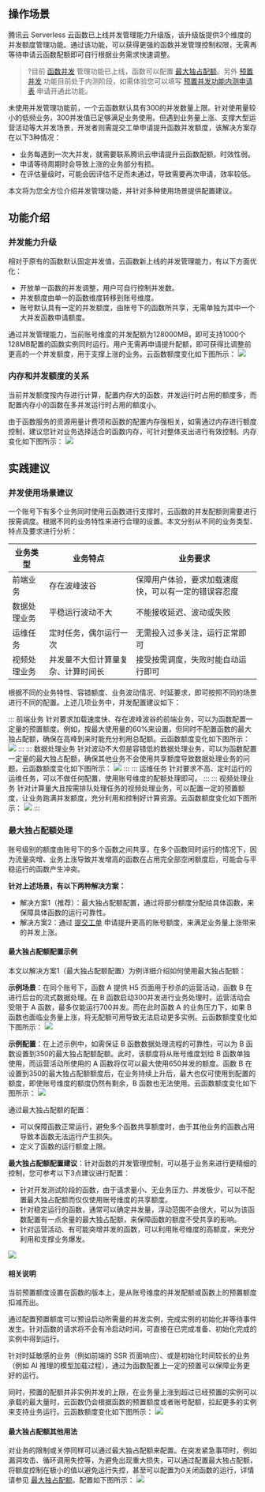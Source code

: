 ## 操作场景


腾讯云 Serverless 云函数已上线并发管理能力升级版，该升级版提供3个维度的并发额度管理功能。通过该功能，可以获得更强的函数并发管理控制权限，无需再等待申请云函数配额即可自行根据业务需求快速调整。


>?目前 [函数并发](https://cloud.tencent.com/document/product/583/45757) 管理功能已上线，函数可以配置 [最大独占配额](https://cloud.tencent.com/document/product/583/49313)。另外 [预置并发](https://cloud.tencent.com/document/product/583/46743) 功能目前处于内测阶段，如需体验您可以填写 [预置并发功能内测申请表](https://cloud.tencent.com/apply/p/j1fl01i6f2i) 申请开通此功能。




未使用并发管理功能前，一个云函数默认具有300的并发数量上限。针对使用量较小的低频业务，300并发值已足够满足业务使用。但遇到业务量上涨、支撑大型运营活动等大并发场景，开发者则需提交工单申请提升函数并发额度，该解决方案存在以下3种情况：

- 业务每遇到一次大并发，就需要联系腾讯云申请提升云函数配额，时效性弱。  
- 申请等待周期时会导致上涨的业务部分有损。
- 在评估量级时，可能会因评估不足而未通过，导致需要再次申请，效率较低。

本文将为您全方位介绍并发管理功能，并针对多种使用场景提供配置建议。



## 功能介绍

### 并发能力升级

相对于原有的函数默认固定并发值，云函数新上线的并发管理能力，有以下方面优化：

- 开放单一函数的并发调整，用户可自行控制并发数。
- 并发额度由单一的函数维度转移到账号维度。
- 账号默认具有一定的并发额度，由账号下的函数所共享，无需单独为其中一个大并发函数申请额度。

通过并发管理能力，当前账号维度的并发配额为128000MB，即可支持1000个128MB配置的函数实例同时运行。用户无需再申请提升配额，即可获得比调整前更高的一个并发额度，用于支撑上涨的业务。云函数额度变化如下图所示：
![](https://main.qcloudimg.com/raw/a2106887ed00e2a39b165da40bd0c993.jpg)


### 内存和并发额度的关系

当前并发额度按内存进行计算，配置内存大的函数，并发运行时占用的额度多，而配置内存小的函数在多并发运行时占用的额度小。

由于函数服务的资源用量计费项和函数的配置内存强相关，如需通过内存进行额度控制，建议您针对业务选择适合的函数内存，可针对整体支出进行有效控制。内存变化如下图所示：
![](https://main.qcloudimg.com/raw/6a9ca742d216db39f8519a4b0c103905.png)





## 实践建议

### 并发使用场景建议

一个账号下有多个业务同时使用云函数进行支撑时，云函数的并发配额则需要进行按需调度。根据不同的业务特性来进行合理的设置。本文分别从不同的业务类型、特点及要求进行分析：

| 业务类型 | 业务特点 | 业务要求 | 
|---------|---------|---------|
| 前端业务 | 存在波峰波谷 | 保障用户体验，要求加载速度快，可以有一定的错误容忍度 | 
| 数据处理业务 | 平稳运行波动不大 | 不能接收延迟、波动或失败|
| 运维任务 | 定时任务，偶尔运行一次 | 无需投入过多关注，运行正常即可 |
| 视频处理业务 | 并发量不大但计算量复杂、计算时间长 | 接受按需调度，失败时能自动运行即可|


根据不同的业务特性、容错额度、业务波动情况、时延要求，即可按照不同的场景进行不同的配置。上述几项业务中，并发配置建议如下：

[](id:proposal)
<dx-tabs>
::: 前端业务
针对要求加载速度快、存在波峰波谷的前端业务，可以为函数配置一定量的预置额度。例如，按最大使用量的60%来设置，但同时不配置函数的最大独占配额，确保在高峰到来时能充分利用总配额。云函数额度变化如下图所示：
![](https://main.qcloudimg.com/raw/37924aebd90201ce90a37f3097633aa4.jpg)
:::
::: 数据处理业务
针对波动不大但是容错低的数据处理业务，可以为函数配置一定量的最大独占配额，确保其他业务不会使用共享额度导致数据处理业务的问题。云函数额度变化如下图所示：
![](https://main.qcloudimg.com/raw/cafda1d786b1c6c42455ab4709f9e395.png)
:::
::: 运维任务
针对要求不高、定时运行的运维任务，可以不做任何配置，使用账号维度的配额处理即可。
:::
::: 视频处理业务
针对计算量大且按需排队处理任务的视频处理业务，可以配置一定的预置额度，让业务跑满并发额度，充分利用和控制好计算资源。云函数额度变化如下图所示：
![](https://main.qcloudimg.com/raw/817812cd7e0fea2d4fd973178855360e.jpg)
:::
</dx-tabs>



### 最大独占配额处理

账号级别的额度由账号下的多个函数之间共享，在多个函数同时运行的情况下，因为流量突增、业务上涨导致并发增高的函数在占用完全部空闲额度后，可能会与平稳运行的函数产生冲突。

**针对上述场景，有以下两种解决方案：**


- 解决方案1（推荐）：最大独占配额配置，通过将部分额度分配给具体函数，来保障具体函数的运行可靠性。
- 解决方案2：通过 [提交工单](https://console.cloud.tencent.com/workorder/category) 申请提升更高的账号额度，来满足业务量上涨带来的并发上涨。

#### 最大独占配额配置示例

本文以解决方案1（最大独占配额配置）为例详细介绍如何使用最大独占配额：

**示例场景**：在同个账号下，函数 A 提供 H5 页面用于秒杀的运营活动，函数 B 在进行后台的流式数据处理。在 B 函数启动300并发进行业务处理时，运营活动会受限于 A 函数，最多仅能运行700并发。而在此时函数 A 的业务压力下，如果 B 函数也面临业务量上涨，将无配额可用导致无法启动更多实例。云函数额度变化如下图所示：
![](https://main.qcloudimg.com/raw/c16708794424513bd494204cf6df1fa6.jpg)

**示例配置**：在上述示例中，如需保证 B 函数数据处理流程的可靠性，可以为 B 函数设置到350的最大独占配额配额。此时，该额度将从账号维度划给 B 函数单独使用，而运营活动所使用的 A 函数将仅可以最大使用650并发的额度。函数 B 在设置到350的最大独占配额额度后，在业务持续上升后，最大也仅可使用到配置的额度，即使账号维度的额度仍然有剩余，B 函数也无法使用。云函数额度变化如下图所示：
![](https://main.qcloudimg.com/raw/cafda1d786b1c6c42455ab4709f9e395.png)

通过最大独占配额的配置：
- 可以保障函数正常运行，避免多个函数共享额度时，由于其他业务的函数占用导致本函数无法运行产生损失。
- 定义了函数的运行额度上限。

**最大独占配额配置建议**：针对函数的并发管理控制，可以基于业务来进行更精细的控制，您可参考以下3点建议进行配置：
- 针对开发测试阶段的函数，由于请求量小、无业务压力、并发极少，可以不配置最大独占配额而仅仅使用账号维度的共享额度。
- 针对稳定运行的函数，通常可以确定并发量，浮动范围不会很大，可以为该函数配置有一点余量的最大独占配额，来保障函数的额度不受共享的影响。
- 针对运营活动、有可能突增并发的函数，可以利用账号维度的高额度，来充分利用和支撑业务爆发。


![](https://main.qcloudimg.com/raw/bf3fd2e7e168947a1198a22f6371af84.png)




#### 相关说明
当前预置额度设置在函数的版本上，是从账号维度的并发配额或函数上的预置额度扣减而出。

通过配置预置额度可以预设启动所需量的并发实例，完成实例的初始化并等待事件发生。针对函数的请求将不会有冷启动时间，可直接在已完成准备、初始化完成的实例中得到运行。

针对时延敏感的业务（例如前端的 SSR 页面响应）、或是初始化时间较长的业务（例如 AI 推理的模型加载过程），通过为函数配置上一定的预置可以保障业务更好的运行。

同时，预置的配额并非实例并发的上限，在业务量上涨到超过已经预置的实例可以承载的最大量时，云函数仍会根据函数的预置额度或者账号配额，拉起更多的实例来支持业务运行。云函数额度变化如下图所示：
![](https://main.qcloudimg.com/raw/a8c2de01b6289e860d1d41e907415b22.jpg)


#### 最大独占配额其他用法

对业务的限制或关停同样可以通过最大独占配额来配置。在突发紧急事项时，例如漏洞攻击、循环调用失控等，为避免出现重大损失，可以通过配置最大独占配额，将额度控制在极小的值以避免运行失控，甚至可以配置为0关闭函数的运行，详情请参见 [最大独占配额](https://cloud.tencent.com/document/product/583/49313)。配置如下图所示：
![](https://main.qcloudimg.com/raw/224d3a2459d297800b41beea65bee6a4.png)
